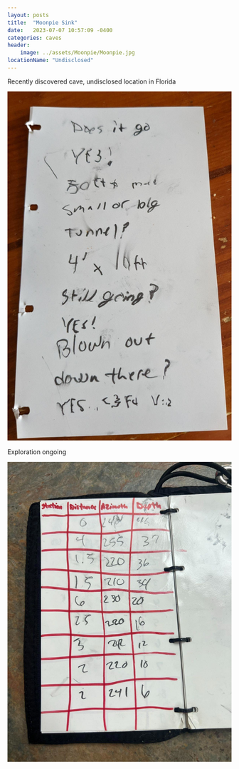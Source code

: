 ```yaml
---
layout: posts
title:  "Moonpie Sink"
date:   2023-07-07 10:57:09 -0400
categories: caves
header:
    image: ../assets/Moonpie/Moonpie.jpg
locationName: "Undisclosed"
---
```

Recently discovered cave, undisclosed location in Florida

![image](../assets/Moonpie/DoesItGo.jpg)

Exploration ongoing

![image](../assets/Moonpie/MoonpieSurvey.jpg)